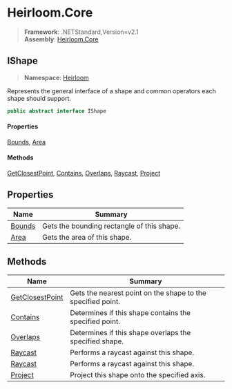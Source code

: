 # Heirloom.Core

> **Framework**: .NETStandard,Version=v2.1  
> **Assembly**: [Heirloom.Core][0]  

## IShape

> **Namespace**: [Heirloom][0]  

Represents the general interface of a shape and common operators each shape should support.

```cs
public abstract interface IShape
```

#### Properties

[Bounds][1], [Area][2]

#### Methods

[GetClosestPoint][3], [Contains][4], [Overlaps][5], [Raycast][6], [Project][7]

## Properties

| Name        | Summary                                    |
|-------------|--------------------------------------------|
| [Bounds][1] | Gets the bounding rectangle of this shape. |
| [Area][2]   | Gets the area of this shape.               |

## Methods

| Name                 | Summary                                                     |
|----------------------|-------------------------------------------------------------|
| [GetClosestPoint][3] | Gets the nearest point on the shape to the specified point. |
| [Contains][4]        | Determines if this shape contains the specified point.      |
| [Overlaps][5]        | Determines if this shape overlaps the specified shape.      |
| [Raycast][6]         | Performs a raycast against this shape.                      |
| [Raycast][6]         | Performs a raycast against this shape.                      |
| [Project][7]         | Project this shape onto the specified axis.                 |

[0]: ../../Heirloom.Core.md
[1]: IShape/Bounds.md
[2]: IShape/Area.md
[3]: IShape/GetClosestPoint.md
[4]: IShape/Contains.md
[5]: IShape/Overlaps.md
[6]: IShape/Raycast.md
[7]: IShape/Project.md
